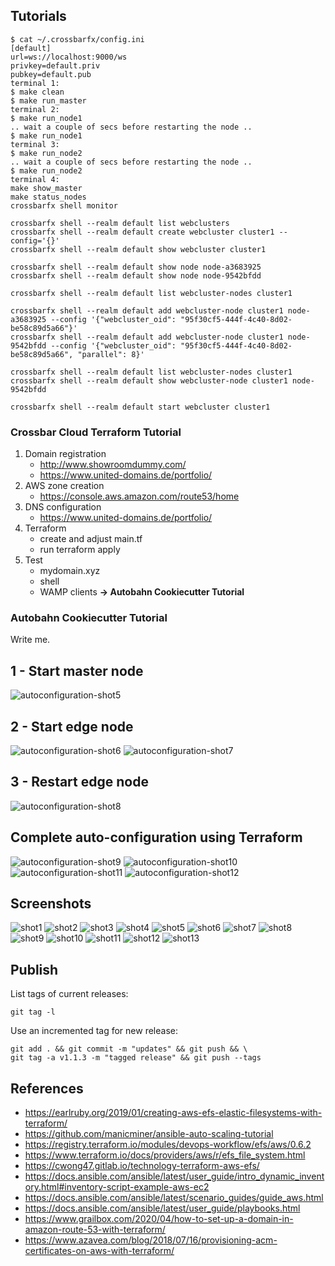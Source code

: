 ## Tutorials

```console
$ cat ~/.crossbarfx/config.ini
[default]
url=ws://localhost:9000/ws
privkey=default.priv
pubkey=default.pub
terminal 1:
$ make clean
$ make run_master
terminal 2:
$ make run_node1
.. wait a couple of secs before restarting the node ..
$ make run_node1
terminal 3:
$ make run_node2
.. wait a couple of secs before restarting the node ..
$ make run_node2
terminal 4:
make show_master
make status_nodes
crossbarfx shell monitor
```


```console
crossbarfx shell --realm default list webclusters
crossbarfx shell --realm default create webcluster cluster1 --config='{}'
crossbarfx shell --realm default show webcluster cluster1

crossbarfx shell --realm default show node node-a3683925
crossbarfx shell --realm default show node node-9542bfdd

crossbarfx shell --realm default list webcluster-nodes cluster1

crossbarfx shell --realm default add webcluster-node cluster1 node-a3683925 --config '{"webcluster_oid": "95f30cf5-444f-4c40-8d02-be58c89d5a66"}'
crossbarfx shell --realm default add webcluster-node cluster1 node-9542bfdd --config '{"webcluster_oid": "95f30cf5-444f-4c40-8d02-be58c89d5a66", "parallel": 8}'

crossbarfx shell --realm default list webcluster-nodes cluster1
crossbarfx shell --realm default show webcluster-node cluster1 node-9542bfdd

crossbarfx shell --realm default start webcluster cluster1
```

### Crossbar Cloud Terraform Tutorial

1. Domain registration
   * http://www.showroomdummy.com/
   * https://www.united-domains.de/portfolio/
1. AWS zone creation
   * https://console.aws.amazon.com/route53/home
1. DNS configuration
   * https://www.united-domains.de/portfolio/
1. Terraform
   * create and adjust main.tf
   * run terraform apply
1. Test
   * mydomain.xyz
   * shell
   * WAMP clients **-> Autobahn Cookiecutter Tutorial**

### Autobahn Cookiecutter Tutorial

Write me.

## 1 - Start master node

![autoconfiguration-shot5](docs/autoconfiguration/shot5.png)

## 2 - Start edge node

![autoconfiguration-shot6](docs/autoconfiguration/shot6.png)
![autoconfiguration-shot7](docs/autoconfiguration/shot7.png)

## 3 - Restart edge node

![autoconfiguration-shot8](docs/autoconfiguration/shot8.png)

## Complete auto-configuration using Terraform

![autoconfiguration-shot9](docs/autoconfiguration/shot9.png)
![autoconfiguration-shot10](docs/autoconfiguration/shot10.png)
![autoconfiguration-shot11](docs/autoconfiguration/shot11.png)
![autoconfiguration-shot12](docs/autoconfiguration/shot12.png)


## Screenshots

![shot1](docs/shot1.png)
![shot2](docs/shot2.png)
![shot3](docs/shot3.png)
![shot4](docs/shot4.png)
![shot5](docs/shot5.png)
![shot6](docs/shot6.png)
![shot7](docs/shot7.png)
![shot8](docs/shot8.png)
![shot9](docs/shot9.png)
![shot10](docs/shot10.png)
![shot11](docs/shot11.png)
![shot12](docs/shot12.png)
![shot13](docs/shot13.png)

## Publish

List tags of current releases:

```console
git tag -l
```

Use an incremented tag for new release:

```console
git add . && git commit -m "updates" && git push && \
git tag -a v1.1.3 -m "tagged release" && git push --tags
```

## References

* https://earlruby.org/2019/01/creating-aws-efs-elastic-filesystems-with-terraform/
* https://github.com/manicminer/ansible-auto-scaling-tutorial
* https://registry.terraform.io/modules/devops-workflow/efs/aws/0.6.2
* https://www.terraform.io/docs/providers/aws/r/efs_file_system.html
* https://cwong47.gitlab.io/technology-terraform-aws-efs/
* https://docs.ansible.com/ansible/latest/user_guide/intro_dynamic_inventory.html#inventory-script-example-aws-ec2
* https://docs.ansible.com/ansible/latest/scenario_guides/guide_aws.html
* https://docs.ansible.com/ansible/latest/user_guide/playbooks.html
* https://www.grailbox.com/2020/04/how-to-set-up-a-domain-in-amazon-route-53-with-terraform/
* https://www.azavea.com/blog/2018/07/16/provisioning-acm-certificates-on-aws-with-terraform/

